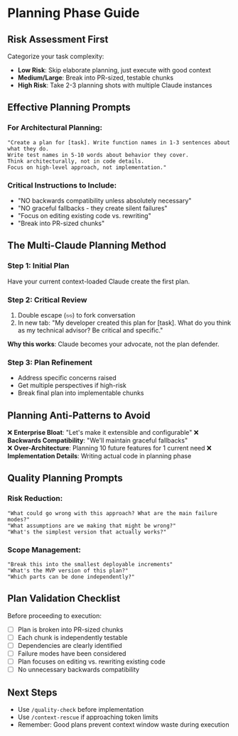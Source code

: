 # Planning Phase Guide

## Risk Assessment First
Categorize your task complexity:

- **Low Risk**: Skip elaborate planning, just execute with good context
- **Medium/Large**: Break into PR-sized, testable chunks  
- **High Risk**: Take 2-3 planning shots with multiple Claude instances

## Effective Planning Prompts

### For Architectural Planning:
```
"Create a plan for [task]. Write function names in 1-3 sentences about what they do. 
Write test names in 5-10 words about behavior they cover. 
Think architecturally, not in code details. 
Focus on high-level approach, not implementation."
```

### Critical Instructions to Include:
- "NO backwards compatibility unless absolutely necessary"
- "NO graceful fallbacks - they create silent failures"  
- "Focus on editing existing code vs. rewriting"
- "Break into PR-sized chunks"

## The Multi-Claude Planning Method

### Step 1: Initial Plan
Have your current context-loaded Claude create the first plan.

### Step 2: Critical Review
1. Double escape (`⎋⎋`) to fork conversation
2. In new tab: "My developer created this plan for [task]. What do you think as my technical advisor? Be critical and specific."

**Why this works**: Claude becomes your advocate, not the plan defender.

### Step 3: Plan Refinement
- Address specific concerns raised
- Get multiple perspectives if high-risk
- Break final plan into implementable chunks

## Planning Anti-Patterns to Avoid

❌ **Enterprise Bloat**: "Let's make it extensible and configurable"
❌ **Backwards Compatibility**: "We'll maintain graceful fallbacks"  
❌ **Over-Architecture**: Planning 10 future features for 1 current need
❌ **Implementation Details**: Writing actual code in planning phase

## Quality Planning Prompts

### Risk Reduction:
```
"What could go wrong with this approach? What are the main failure modes?"
"What assumptions are we making that might be wrong?"
"What's the simplest version that actually works?"
```

### Scope Management:
```
"Break this into the smallest deployable increments"
"What's the MVP version of this plan?"
"Which parts can be done independently?"
```

## Plan Validation Checklist

Before proceeding to execution:
- [ ] Plan is broken into PR-sized chunks
- [ ] Each chunk is independently testable  
- [ ] Dependencies are clearly identified
- [ ] Failure modes have been considered
- [ ] Plan focuses on editing vs. rewriting existing code
- [ ] No unnecessary backwards compatibility

## Next Steps
- Use `/quality-check` before implementation
- Use `/context-rescue` if approaching token limits
- Remember: Good plans prevent context window waste during execution